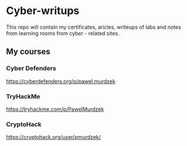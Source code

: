 # Cyber-writups
This repo will contain my certificates, aricles, writeups of labs and notes from learning rooms from cyber - related sites.
## My courses
### Cyber Defenders
https://cyberdefenders.org/p/pawel.murdzek
### TryHackMe
https://tryhackme.com/p/PawelMurdzek
### CryptoHack
https://cryptohack.org/user/pmurdzek/